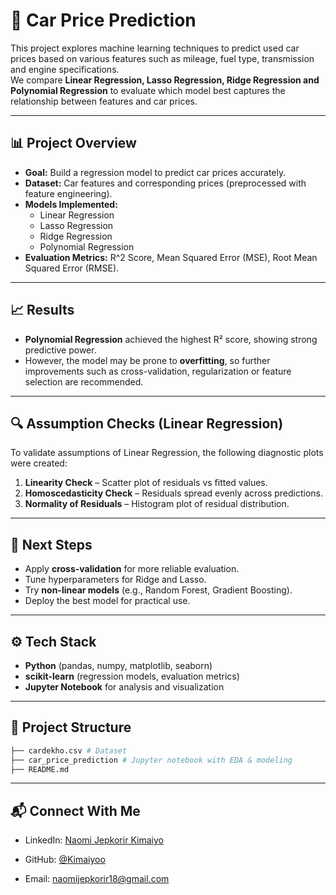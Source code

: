 # 🚗 Car Price Prediction

This project explores machine learning techniques to predict used car prices based on various features such as mileage, fuel type, transmission and engine specifications.  
We compare **Linear Regression, Lasso Regression, Ridge Regression and Polynomial Regression** to evaluate which model best captures the relationship between features and car prices.

---

## 📊 Project Overview
- **Goal:** Build a regression model to predict car prices accurately.  
- **Dataset:** Car features and corresponding prices (preprocessed with feature engineering).  
- **Models Implemented:**  
  - Linear Regression  
  - Lasso Regression  
  - Ridge Regression  
  - Polynomial Regression  
- **Evaluation Metrics:** R^2 Score, Mean Squared Error (MSE), Root Mean Squared Error (RMSE).  

---

## 📈 Results
- **Polynomial Regression** achieved the highest R² score, showing strong predictive power.  
- However, the model may be prone to **overfitting**, so further improvements such as cross-validation, regularization or feature selection are recommended.  

---

## 🔍 Assumption Checks (Linear Regression)
To validate assumptions of Linear Regression, the following diagnostic plots were created:
1. **Linearity Check** – Scatter plot of residuals vs fitted values.  
2. **Homoscedasticity Check** – Residuals spread evenly across predictions.  
3. **Normality of Residuals** – Histogram plot of residual distribution.  

---

## 🚀 Next Steps
- Apply **cross-validation** for more reliable evaluation.  
- Tune hyperparameters for Ridge and Lasso.  
- Try **non-linear models** (e.g., Random Forest, Gradient Boosting).  
- Deploy the best model for practical use.  

---

## ⚙️ Tech Stack
- **Python** (pandas, numpy, matplotlib, seaborn)  
- **scikit-learn** (regression models, evaluation metrics)  
- **Jupyter Notebook** for analysis and visualization  

---

## 📂 Project Structure
```bash
├── cardekho.csv # Dataset 
├── car_price_prediction # Jupyter notebook with EDA & modeling
├── README.md
```
---

## 📬 Connect With Me

- LinkedIn: [Naomi Jepkorir Kimaiyo](http://linkedin.com/in/naomi-jepkorir-kimaiyo/)

- GitHub: [@Kimaiyoo](https://github.com/Kimaiyoo)

- Email: naomijepkorir18@gmail.com
